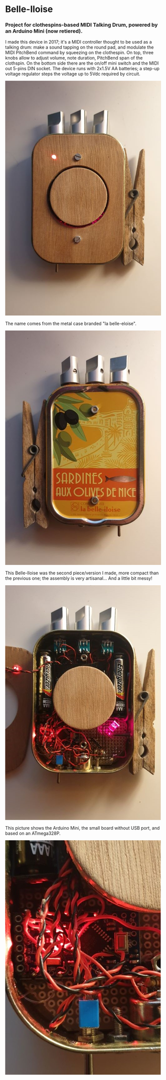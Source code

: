 # Belle-Iloise
### Project for clothespins-based MIDI Talking Drum, powered by an Arduino Mini (now retiered).

I made this device in 2017; it's a MIDI controller thought to be used as a talking drum: make a sound tapping on the round pad, and modulate the MIDI PitchBend command by squeezing on the clothespin.
On top, three knobs allow to adjust volume, note duration, PitchBend span of the clothspin. On the bottom side there are the on/off mini switch and the MIDI out 5-pins DIN socket.
The device runs with 2x1.5V AA batteries; a step-up voltage regulator steps the voltage  up to 5Vdc required by circuit.

![Belle-Iloise](/pics/fronte.jpg)


The name comes from the metal case branded "la belle-eloise".

![Belle-Iloise](/pics/retro.jpg)


This Belle-Iloise was the second piece/version I made, more compact than the previous one; the assembly is very artisanal... And a little bit messy!

![Belle-Iloise](/pics/inside.jpg)


This picture shows the Arduino Mini, the small board without USB port, and based on an ATmega328P.

![Belle-Iloise](/pics/mini.jpg)